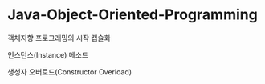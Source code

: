 # Java-Object-Oriented-Programming

객체지향 프로그래밍의 시작 캡슐화

인스턴스(Instance) 메소드

생성자 오버로드(Constructor Overload)
